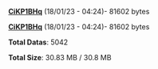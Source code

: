 [**CiKP1BHq**](/data/CiKP1BHq.txt) (18/01/23 - 04:24)- 81602 bytes

[**CiKP1BHq**](/data/CiKP1BHq.txt) (18/01/23 - 04:24)- 81602 bytes

**Total Datas**: 5042

**Total Size**: 30.83 MB / 30.8 MB
